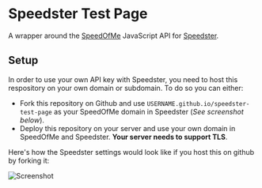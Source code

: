 # Speedster Test Page

A wrapper around the [SpeedOfMe] JavaScript API for [Speedster].

## Setup

In order to use your own API key with Speedster, you need to host this respository on your own domain or subdomain.
To do so you can either:

- Fork this repository on Github and use `USERNAME.github.io/speedster-test-page` as your SpeedOfMe domain in Speedster (*See screenshot below*).
- Deploy this repository on your server and use your own domain in SpeedOfMe and Speedster. **Your server needs to support TLS**.

Here's how the Speedster settings would look like if you host this on github by forking it:

![Screenshot](https://raw.githubusercontent.com/kaishin/speedster-test-page/gh-pages/screenshot.jpg)

[SpeedOfMe]: http://speedof.me
[Speedster]: https://speedsterapp.com


